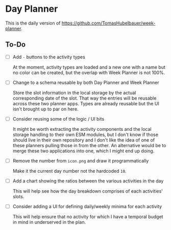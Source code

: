 # Day Planner

This is the daily version of https://github.com/TomasHubelbauer/week-planner.

## To-Do

- [ ] Add `-` buttons to the activity types

  At the moment, activity types are loaded and a new one with a name but no
  color can be created, but the overlap with Week Planner is not 100%.

- [ ] Change to a schema reusable by both Day Planner and Week Planner

  Store the slot information in the local storage by the actual corresponding
  date of the slot.
  That way the entries will be reusable across these two planner apps.
  Types are already reusable but the UI isn't brought up to par on here.

- [ ] Consider reusing some of the logic / UI bits

  It might be worth extracting the activity components and the local storage
  handling to their own ESM modules, but I don't know if those should live in
  their own repository and I don't like the idea of one of these planners
  pulling those in from the other.
  An alternative would be to merge these two applications into one, which I
  might end up doing.

- [ ] Remove the number from `icon.png` and draw it programmatically

  Make it the current day number not the hardcoded `10`.

- [ ] Add a chart showing the ratios between the various activities in the day

  This will help see how the day breakdown comprises of each activities' slots.

- [ ] Consider adding a UI for defining daily/weekly minima for each activity

  This will help ensure that no activity for which I have a temporal budget in
  mind in underserved in the plan.
